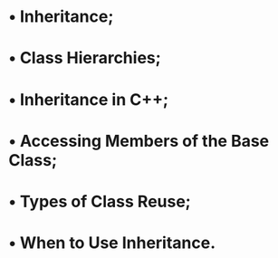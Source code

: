 # • Inheritance;
# • Class Hierarchies;
# • Inheritance in C++;
# • Accessing Members of the Base Class;
# • Types of Class Reuse;
# • When to Use Inheritance.
